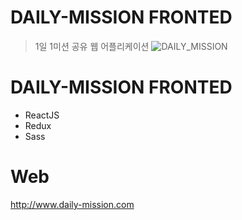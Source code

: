 # DAILY-MISSION FRONTED
> 1일 1미션 공유 웹 어플리케이션
![DAILY_MISSION](https://user-images.githubusercontent.com/39932233/80935785-339d0600-8e09-11ea-84f0-45829be296c3.png)

# DAILY-MISSION FRONTED
 * ReactJS
 * Redux
 * Sass
 
 # Web
 http://www.daily-mission.com
